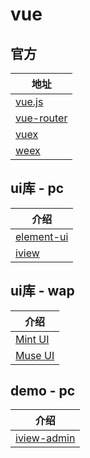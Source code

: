 # vue

## 官方

|地址 |
|---------|
|[vue.js](https://cn.vuejs.org/)|
|[vue-router](https://router.vuejs.org/zh-cn/)|
|[vuex](https://router.vuejs.org/zh-cn/)|
|[weex](http://weex.apache.org/)|

## ui库 - pc

|介绍 |
|---------|
|[element-ui](http://element-cn.eleme.io/#/zh-CN)|
|[iview](https://www.iviewui.com/)|

## ui库 - wap

|介绍 |
|---------|
|[Mint UI](http://mint-ui.github.io/#!/zh-cn)|
|[Muse UI](http://www.muse-ui.org/#/index)|


## demo - pc

|介绍 |
|---------|
|[iview-admin](https://iview.github.io/iview-admin/#/login)|